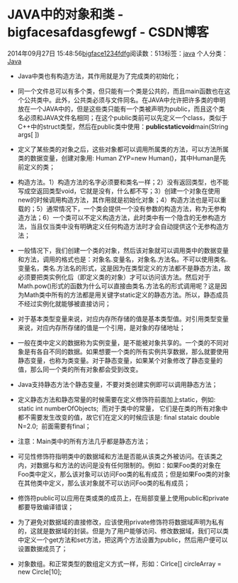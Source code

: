 # JAVA中的对象和类 - bigfacesafdasgfewgf - CSDN博客





2014年09月27日 15:48:56[bigface1234fdfg](https://me.csdn.net/puqutogether)阅读数：513标签：[java](https://so.csdn.net/so/search/s.do?q=java&t=blog)
个人分类：[Java](https://blog.csdn.net/puqutogether/article/category/2595127)









- Java中类也有构造方法，其作用就是为了完成类的初始化；
- 同一个文件总可以有多个类，但只能有一个类是公共的，而且main函数也在这个公共类中。此外，公共类必须与文件同名。在JAVA中允许把许多类的申明放在一个JAVA中的，但是这些类只能有一个类被声明为public，而且这个类名必须和JAVA文件名相同；在这个public类前可以先定义一个class，类似于C++中的struct类型，然后在public类中使用：**public****static****void**main(String
 args[ ])


- 定义了某些类的对象之后，这些对象都可以调用所属类的方法，可以方法所属类的数据变量，创建对象用: Human ZYP=new Human()，其中Human是先前定义的类；
- 构造方法。1）构造方法的名字必须要和类名一样；2）没有返回类型，也不能写成空返回类型void，它就是没有，什么都不写；3）创建一个对象在使用new的时候调用构造方法，其作用就是初始化对象；4）构造方法也是可以重载的；5）通常情况下，一个类会提供一个没有参数的构造方法，称为无参构造方法；6）一个类可以不定义构造方法，此时类中有一个隐含的无参构造方法，当且仅当类中没有明确定义任何构造方法时才会自动提供这个无参构造方法；
- 一般情况下，我们创建一个类的对象，然后该对象就可以调用类中的数据变量和方法，调用的格式也是：对象名.变量名，对象名.方法名。不可以使用类名.变量名，类名.方法名的形式，这是因为在类型定义的方法都不是静态方法，故必须要把类实例化后（即定义类的对象）才可以访问该方法。然后对于Math.pow()形式的函数为什么可以直接由类名.方法名的形式调用呢？这是因为Math类中所有的方法都是用关键字static定义的静态方法。所以，静态成员不经过实例化就能够被直接访问；
- 对于基本类型变量来说，对应内存所存储的值是基本类型值。对引用类型变量来说，对应内存所存储的值是一个引用，是对象的存储地址；
- 一般在类中定义的数据称为实例变量，是不能被对象共享的。一个类的不同对象是有各自不同的数据。如果想要一个类的所有实例共享数据，那么就要使用静态变量，也称为类变量。对于静态变量，如果某个对象修改了静态变量的值，那么同一个类的所有对象都会受到改变。
- Java支持静态方法个静态变量，不要对类创建实例即可以调用静态方法；
- 定义静态方法和静态常量的时候需要在定义修饰符前面加上static，例如: static int numberOfObjects;  而对于类中的常量， 它们是在类的所有对象中都不需要发生改变的值，故它们在定义的时候应该是: final stataic double N=2.0;  前面需要有final；
- 注意：Main类中的所有方法几乎都是静态方法；
- 可见性修饰符指明类中的数据域和方法是否能从该类之外被访问。在该类之内，对数据与和方法的访问是没有任何限制的。例如：如果Foo类的对象在Foo类中定义，那么该对象可以访问Foo类的私有成员；但是如果Foo类的对象在其他类中定义，那么该对象就不可以访问Foo类的私有成员； 
- 修饰符public可以应用在类或类的成员上，在局部变量上使用public和private都要导致编译错误；
- 为了避免对数据域的直接修改，应该使用private修饰符将数据域声明为私有的，这就是数据域的封装。但是为了用户能够访问、修改数据域，我们可以类中定义一个get方法和set方法，把这两个方法设置为public，然后用户便可以设置数据成员了；
- 对象数组。和正常类型的数组定义方式一样，形如：Cirlce[] circleArray = new Circle[10]; 





